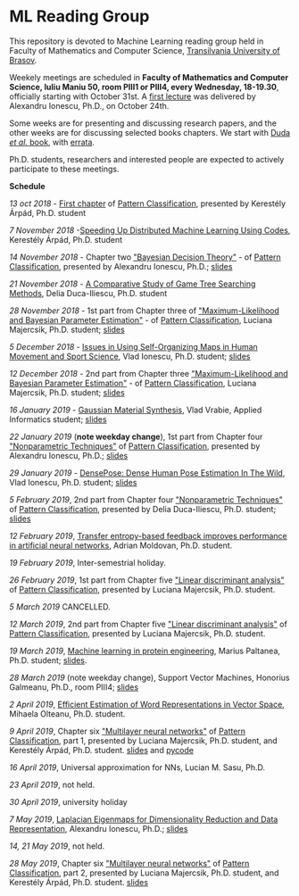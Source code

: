# ML Reading Group

This repository is devoted to Machine Learning reading group held in Faculty of Mathematics and Computer Science, [Transilvania University of Brasov](http://www.unitv.ro/).

Weekely meetings are scheduled in **Faculty of Mathematics and Computer Science, Iuliu Maniu 50, room PIII1 or PIII4, every Wednesday, 18-19.30**, officially starting with October 31st. A [first lecture](http://people.cs.uchicago.edu/~niyogi/papersps/BNMLJ.pdf) was delivered by Alexandru Ionescu, Ph.D., on October 24th. 

Some weeks are for presenting and discussing research papers, and the other weeks are for discussing selected books chapters. We start with [Duda *et al.* book](https://www.amazon.com/Pattern-Classification-Pt-1-Richard-Duda/dp/0471056693/), with [errata](https://www.cse.unr.edu/~bebis/CS479/Handouts/Errata.pdf). 

Ph.D. students, researchers and interested people are expected to actively participate to these meetings. 

**Schedule**

*13 oct 2018* - [First chapter](https://cds.cern.ch/record/683166/files/0471056693_TOC.pdf) of [Pattern Classification](https://www.amazon.com/Pattern-Classification-Pt-1-Richard-Duda/dp/0471056693/ref=sr_1_1?ie=UTF8&qid=1540993285&sr=8-1&keywords=Classification+duda), presented by Kerestély Árpád, Ph.D. student

*7 November 2018* -[Speeding Up Distributed Machine Learning Using Codes](https://github.com/lmsasu/MLReadingGroup/tree/master/Presentations/2018/11.November/07), Kerestély Árpád, Ph.D. student 

*14 November 2018* - Chapter two ["Bayesian Decision Theory"](https://cds.cern.ch/record/683166/files/0471056693_TOC.pdf) - of [Pattern Classification](https://www.amazon.com/Pattern-Classification-Pt-1-Richard-Duda/dp/0471056693/ref=sr_1_1?ie=UTF8&qid=1540993285&sr=8-1&keywords=Classification+duda), presented by Alexandru Ionescu, Ph.D.; [slides](https://github.com/lmsasu/MLReadingGroup/blob/master/Presentations/2018/11.November/14/Bayesian_decision_theory_(PC2).pdf)

*21 November 2018* - [A Comparative Study of Game Tree Searching Methods](https://github.com/lmsasu/MLReadingGroup/blob/master/Presentations/2018/11.November/21/A_Comparative_Study_of_Game_Tree_Searching_Methods.pdf), Delia Duca-Iliescu, Ph.D. student

*28 November 2018* - 1st part from Chapter three of ["Maximum-Likelihood and Bayesian Parameter Estimation"](https://cds.cern.ch/record/683166/files/0471056693_TOC.pdf) - of [Pattern Classification](https://www.amazon.com/Pattern-Classification-Pt-1-Richard-Duda/dp/0471056693/ref=sr_1_1?ie=UTF8&qid=1540993285&sr=8-1&keywords=Classification+duda), Luciana Majercsik, Ph.D. student; [slides](https://github.com/lmsasu/MLReadingGroup/blob/master/Presentations/2018/11.November/28/Max_likelihood.pdf)

*5 December 2018* - [Issues in Using Self-Organizing Maps in Human Movement and Sport Science](https://content.sciendo.com/view/journals/ijcss/16/1/article-p1.xml), Vlad Ionescu, Ph.D. student; [slides](https://github.com/lmsasu/MLReadingGroup/blob/master/Presentations/2018/12.December/05/Issues_in_Using_Self-Organizing_Maps_in_Human_Movement_and_Sport_Science.pdf)

*12 December 2018* - 2nd part from Chapter three ["Maximum-Likelihood and Bayesian Parameter Estimation"](https://cds.cern.ch/record/683166/files/0471056693_TOC.pdf) - of [Pattern Classification](https://www.amazon.com/Pattern-Classification-Pt-1-Richard-Duda/dp/0471056693/ref=sr_1_1?ie=UTF8&qid=1540993285&sr=8-1&keywords=Classification+duda), Luciana Majercsik, Ph.D. student; [slides](https://github.com/lmsasu/MLReadingGroup/blob/master/Presentations/2018/12.December/12/Hidden_Markov_models.pdf)

*16 January 2019* - [Gaussian Material Synthesis](https://users.cg.tuwien.ac.at/zsolnai/gfx/gaussian-material-synthesis/), Vlad Vrabie, Applied Informatics student; [slides](https://github.com/lmsasu/MLReadingGroup/blob/master/Presentations/2019/01.January/16/Prezentare_Cerc_ML.pdf)

*22 January 2019* (**note weekday change**), 1st part from Chapter four ["Nonparametric Techniques"](https://cds.cern.ch/record/683166/files/0471056693_TOC.pdf) of [Pattern Classification](https://www.amazon.com/Pattern-Classification-Pt-1-Richard-Duda/dp/0471056693/ref=sr_1_1?ie=UTF8&qid=1540993285&sr=8-1&keywords=Classification+duda), presented by Alexandru Ionescu, Ph.D.; [slides](https://github.com/lmsasu/MLReadingGroup/blob/master/Presentations/2019/01.January/22/Nonparametric_techniques_Chapter4Part1.pdf)

*29 January 2019* - [DensePose: Dense Human Pose Estimation In The Wild](https://research.fb.com/wp-content/uploads/2018/03/densepose-dense-human-pose-estimation-in-thewild.pdf?), Vlad Ionescu, Ph.D. student; [slides](https://github.com/lmsasu/MLReadingGroup/blob/master/Presentations/2019/01.January/29/DensePose_IonescuVlad.pdf)

*5 February 2019*, 2nd part from Chapter four ["Nonparametric Techniques"](https://cds.cern.ch/record/683166/files/0471056693_TOC.pdf) of [Pattern Classification](https://www.amazon.com/Pattern-Classification-Pt-1-Richard-Duda/dp/0471056693/ref=sr_1_1?ie=UTF8&qid=1540993285&sr=8-1&keywords=Classification+duda), presented by Delia Duca-Iliescu, Ph.D. student; [slides](https://github.com/lmsasu/MLReadingGroup/blob/master/Presentations/2019/02.February/05/Prezentare_ML_5_feb.pdf)

*12 February 2019*, [Transfer entropy-based feedback improves performance in artificial neural networks](https://arxiv.org/pdf/1706.04265.pdf), Adrian Moldovan, Ph.D. student.

*19 February 2019*, Inter-semestrial holiday.

*26 February 2019*, 1st part from Chapter five ["Linear discriminant analysis"](https://cds.cern.ch/record/683166/files/0471056693_TOC.pdf) of [Pattern Classification](https://www.amazon.com/Pattern-Classification-Pt-1-Richard-Duda/dp/0471056693/ref=sr_1_1?ie=UTF8&qid=1540993285&sr=8-1&keywords=Classification+duda), presented by Luciana Majercsik, Ph.D. student.

*5 March 2019* CANCELLED.

*12 March 2019*, 2nd part from Chapter five ["Linear discriminant analysis"](https://cds.cern.ch/record/683166/files/0471056693_TOC.pdf) of [Pattern Classification](https://www.amazon.com/Pattern-Classification-Pt-1-Richard-Duda/dp/0471056693/ref=sr_1_1?ie=UTF8&qid=1540993285&sr=8-1&keywords=Classification+duda), presented by Luciana Majercsik, Ph.D. student.

*19 March 2019*, [Machine learning in protein engineering](https://arxiv.org/pdf/1811.10775.pdf), Marius Paltanea, Ph.D. student; [slides](https://github.com/lmsasu/MLReadingGroup/blob/master/Presentations/2019/03.March/19/ML_protein.pdf).

*28 March 2019* (note weekday change), Support Vector Machines, Honorius Galmeanu, Ph.D., room PIII4; [slides](https://github.com/lmsasu/MLReadingGroup/blob/master/Presentations/2019/03.March/28/svm-slides.pdf)

*2 April 2019*, [Efficient Estimation of Word Representations in Vector Space](https://arxiv.org/pdf/1301.3781.pdf), Mihaela Olteanu, Ph.D. student.

*9 April 2019*, Chapter six ["Multilayer neural networks"](https://cds.cern.ch/record/683166/files/0471056693_TOC.pdf) of [Pattern Classification](https://www.amazon.com/Pattern-Classification-Pt-1-Richard-Duda/dp/0471056693/ref=sr_1_1?ie=UTF8&qid=1540993285&sr=8-1&keywords=Classification+duda), part 1, presented by Luciana Majercsik, Ph.D. student, and  Kerestély Árpád, Ph.D. student. [slides](https://github.com/lmsasu/MLReadingGroup/blob/master/Presentations/2019/04.April/09/NN_part1.pdf) and [pycode](https://github.com/lmsasu/MLReadingGroup/blob/master/Presentations/2019/04.April/09/python/)

*16 April 2019*, Universal approximation for NNs, Lucian M. Sasu, Ph.D.

*23 April 2019*, not held.

*30 April 2019*, university holiday

*7 May 2019*, [Laplacian Eigenmaps for Dimensionality Reduction and Data Representation](https://github.com/lmsasu/MLReadingGroup/blob/master/Presentations/2019/05.May/07/Laplacian.pdf), Alexandru Ionescu, Ph.D.; [slides](https://github.com/lmsasu/MLReadingGroup/blob/master/Presentations/2019/05.May/07/Laplacian_Eigenmaps.pdf)

*14, 21 May 2019*, not held.

*28 May 2019*, Chapter six ["Multilayer neural networks"](https://cds.cern.ch/record/683166/files/0471056693_TOC.pdf) of [Pattern Classification](https://www.amazon.com/Pattern-Classification-Pt-1-Richard-Duda/dp/0471056693/ref=sr_1_1?ie=UTF8&qid=1540993285&sr=8-1&keywords=Classification+duda), part 2, presented by Luciana Majercsik, Ph.D. student, and  Kerestély Árpád, Ph.D. student. [slides](https://github.com/lmsasu/MLReadingGroup/blob/master/Presentations/2019/05.May/28/NN_part2.pdf)
